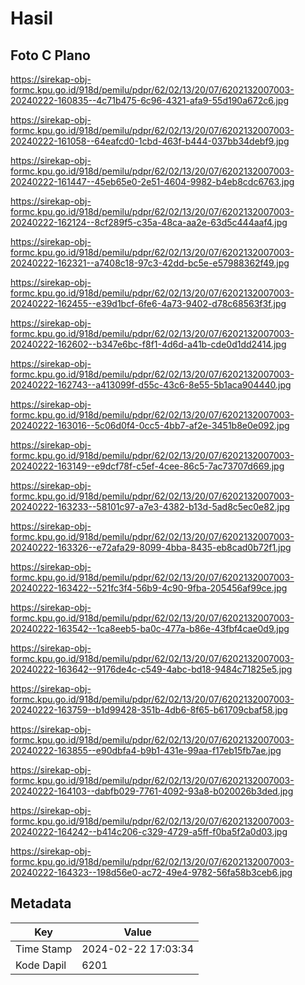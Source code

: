 # Hasil

## Foto C Plano

https://sirekap-obj-formc.kpu.go.id/918d/pemilu/pdpr/62/02/13/20/07/6202132007003-20240222-160835--4c71b475-6c96-4321-afa9-55d190a672c6.jpg

https://sirekap-obj-formc.kpu.go.id/918d/pemilu/pdpr/62/02/13/20/07/6202132007003-20240222-161058--64eafcd0-1cbd-463f-b444-037bb34debf9.jpg

https://sirekap-obj-formc.kpu.go.id/918d/pemilu/pdpr/62/02/13/20/07/6202132007003-20240222-161447--45eb65e0-2e51-4604-9982-b4eb8cdc6763.jpg

https://sirekap-obj-formc.kpu.go.id/918d/pemilu/pdpr/62/02/13/20/07/6202132007003-20240222-162124--8cf289f5-c35a-48ca-aa2e-63d5c444aaf4.jpg

https://sirekap-obj-formc.kpu.go.id/918d/pemilu/pdpr/62/02/13/20/07/6202132007003-20240222-162321--a7408c18-97c3-42dd-bc5e-e57988362f49.jpg

https://sirekap-obj-formc.kpu.go.id/918d/pemilu/pdpr/62/02/13/20/07/6202132007003-20240222-162455--e39d1bcf-6fe6-4a73-9402-d78c68563f3f.jpg

https://sirekap-obj-formc.kpu.go.id/918d/pemilu/pdpr/62/02/13/20/07/6202132007003-20240222-162602--b347e6bc-f8f1-4d6d-a41b-cde0d1dd2414.jpg

https://sirekap-obj-formc.kpu.go.id/918d/pemilu/pdpr/62/02/13/20/07/6202132007003-20240222-162743--a413099f-d55c-43c6-8e55-5b1aca904440.jpg

https://sirekap-obj-formc.kpu.go.id/918d/pemilu/pdpr/62/02/13/20/07/6202132007003-20240222-163016--5c06d0f4-0cc5-4bb7-af2e-3451b8e0e092.jpg

https://sirekap-obj-formc.kpu.go.id/918d/pemilu/pdpr/62/02/13/20/07/6202132007003-20240222-163149--e9dcf78f-c5ef-4cee-86c5-7ac73707d669.jpg

https://sirekap-obj-formc.kpu.go.id/918d/pemilu/pdpr/62/02/13/20/07/6202132007003-20240222-163233--58101c97-a7e3-4382-b13d-5ad8c5ec0e82.jpg

https://sirekap-obj-formc.kpu.go.id/918d/pemilu/pdpr/62/02/13/20/07/6202132007003-20240222-163326--e72afa29-8099-4bba-8435-eb8cad0b72f1.jpg

https://sirekap-obj-formc.kpu.go.id/918d/pemilu/pdpr/62/02/13/20/07/6202132007003-20240222-163422--521fc3f4-56b9-4c90-9fba-205456af99ce.jpg

https://sirekap-obj-formc.kpu.go.id/918d/pemilu/pdpr/62/02/13/20/07/6202132007003-20240222-163542--1ca8eeb5-ba0c-477a-b86e-43fbf4cae0d9.jpg

https://sirekap-obj-formc.kpu.go.id/918d/pemilu/pdpr/62/02/13/20/07/6202132007003-20240222-163642--9176de4c-c549-4abc-bd18-9484c71825e5.jpg

https://sirekap-obj-formc.kpu.go.id/918d/pemilu/pdpr/62/02/13/20/07/6202132007003-20240222-163759--b1d99428-351b-4db6-8f65-b61709cbaf58.jpg

https://sirekap-obj-formc.kpu.go.id/918d/pemilu/pdpr/62/02/13/20/07/6202132007003-20240222-163855--e90dbfa4-b9b1-431e-99aa-f17eb15fb7ae.jpg

https://sirekap-obj-formc.kpu.go.id/918d/pemilu/pdpr/62/02/13/20/07/6202132007003-20240222-164103--dabfb029-7761-4092-93a8-b020026b3ded.jpg

https://sirekap-obj-formc.kpu.go.id/918d/pemilu/pdpr/62/02/13/20/07/6202132007003-20240222-164242--b414c206-c329-4729-a5ff-f0ba5f2a0d03.jpg

https://sirekap-obj-formc.kpu.go.id/918d/pemilu/pdpr/62/02/13/20/07/6202132007003-20240222-164323--198d56e0-ac72-49e4-9782-56fa58b3ceb6.jpg


## Metadata

| Key        | Value               |
| ---------- | ------------------- |
| Time Stamp | 2024-02-22 17:03:34 |
| Kode Dapil | 6201                |



